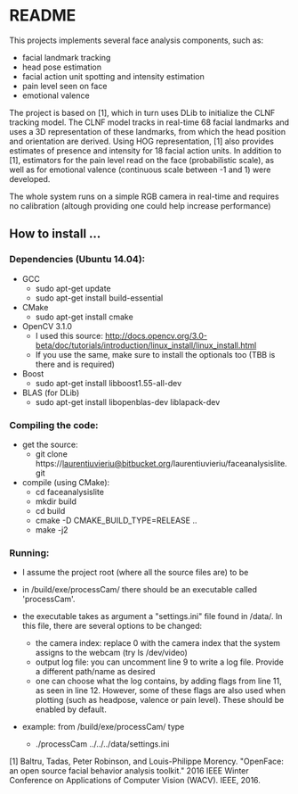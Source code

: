 # README #

This projects implements several face analysis components, such as:


- facial landmark tracking
- head pose estimation
- facial action unit spotting and intensity estimation
- pain level seen on face
- emotional valence


The project is based on [1], which in turn uses DLib to initialize the CLNF tracking model. The CLNF model tracks in real-time 68 facial landmarks and uses a 3D representation of these landmarks, from which the head position and orientation are derived. Using HOG representation, [1] also provides estimates of presence and intensity for 18 facial action units. In addition to [1], estimators for the pain level read on the face (probabilistic scale), as well as for emotional valence (continuous scale between -1 and 1) were developed.


The whole system runs on a simple RGB camera in real-time and requires no calibration (altough providing one could help increase performance)

## How to install ... ##

### Dependencies (Ubuntu 14.04): ###

* GCC
	* sudo apt-get update
	* sudo apt-get install build-essential
* CMake
	* sudo apt-get install cmake
*  OpenCV 3.1.0
	* I used this source: http://docs.opencv.org/3.0-beta/doc/tutorials/introduction/linux_install/linux_install.html
	* If you use the same, make sure to install the optionals too (TBB is there and is required)
* Boost
	* sudo apt-get install libboost1.55-all-dev
* BLAS (for DLib)
	* sudo apt-get install libopenblas-dev liblapack-dev

### Compiling the code: ###

* get the source:
	* git clone https://laurentiuvieriu@bitbucket.org/laurentiuvieriu/faceanalysislite.git
* compile (using CMake):
	* cd faceanalysislite
	* mkdir build
	* cd build
	* cmake -D CMAKE_BUILD_TYPE=RELEASE ..
	* make -j2

### Running: ###

* I assume the project root (where all the source files are) to be <Root>
* in <Root>/build/exe/processCam/ there should be an executable called 'processCam'.
* the executable takes as argument a "settings.ini" file found in <Root>/data/. In this file, there are several options to be changed:
	* the camera index: replace 0 with the camera index that the system assigns to the webcam (try ls /dev/video<Tab>)
	* output log file: you can uncomment line 9 to write a log file. Provide a different path/name as desired
	* one can choose what the log contains, by adding flags from line 11, as seen in line 12. However, some of these flags are also used when plotting (such as headpose, valence or pain level). These should be enabled by default.

* example: from <Root>/build/exe/processCam/ type
	* ./processCam ../../../data/settings.ini


[1] Baltru, Tadas, Peter Robinson, and Louis-Philippe Morency. "OpenFace: an open source facial behavior analysis toolkit." 2016 IEEE Winter Conference on Applications of Computer Vision (WACV). IEEE, 2016.